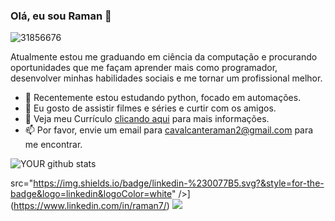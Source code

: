 ### Olá, eu sou Raman 👋

![31856676](https://user-images.githubusercontent.com/31856676/142016534-cd7f588a-3ce0-4fb1-a157-c8d21e54185e.jpg)

Atualmente estou me graduando em ciência da computação e procurando oportunidades que me façam aprender mais como programador, desenvolver minhas habilidades sociais e me tornar um profissional melhor.
- 🔭 Recentemente estou estudando python, focado em automações.
- 🌱 Eu gosto de assistir filmes e séries e curtir com os amigos.
- 📝 Veja meu Currículo <a href="#" target="_blank">clicando aqui</a> para mais informações.
- 📫 Por favor, envie um email para cavalcanteraman2@gmail.com para me encontrar.

![YOUR github stats](https://github-readme-stats.vercel.app/api?username=RamanCavalcante)

src="https://img.shields.io/badge/linkedin-%230077B5.svg?&style=for-the-badge&logo=linkedin&logoColor=white" />](https://www.linkedin.com/in/raman7/) [<img src = "https://img.shields.io/badge/instagram-%23E4405F.svg?&style=for-the-badge&logo=instagram&logoColor=white">](https://www.instagram.com/ramancavalcante/)
